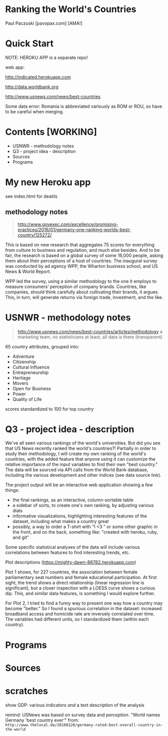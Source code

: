 # Ranking the World's Countries

Paul Paczuski [pavopax.com]   [AMA!] 	

Quick Start
===============================================================================
NOTE: HEROKU APP is a separate repo!

web app:

http://indicated.herokuapp.com


http://data.worldbank.org

http://www.usnews.com/news/best-countries


Some data error: Romania is abbreviated variously as ROM or ROU, so
have to be careful when merging.

Contents [WORKING] 
===============================================================================
* USNWR - methodology notes
* Q3 - project idea - description
* Sources
* Programs


My new Heroku app
===============================================================================

see index.html for deatils









## methodology notes  
> http://www.govexec.com/excellence/promising-practices/2016/01/germany-one-ranking-worlds-best-country/125272/


This is based on new research that aggregates 75 scores for everything
from culture to business and regulation, and much else besides. And to
be fair, the research is based on a global survey of some 16,000
people, asking them about their perceptions of a host of
countries. The inaugural survey was conducted by ad agency WPP, the
Wharton business school, and US News & World Report.

WPP led the survey, using a similar methodology to the one it employs
to measure consumers’ perception of company brands. Countries, like
companies, should think carefully about cultivating their brands, it
argues. This, in turn, will generate returns via foreign trade,
investment, and the like.



USNWR - methodology notes
===============================================================================
> http://www.usnews.com/news/best-countries/articles/methodology
> a marketing team, no statisticians
> at least, all data is there (transparent)

65 country attributes, grouped into:
* Adventure
* Citizenship
* Cultural Influence
* Entrepreneurship
* Heritage
* Movers
* Open for Business
* Power
* Quality of Life


scores standardized to 100 for top country





Q3 - project idea - description
===============================================================================

We've all seen various rankings of the world's universities. But did
you see that US News recently ranked the world's countries?! Partially
in order to study their methodology, I will create my own ranking of
the world's countries, with the added feature that anyone using it can
customize the relative importance of the input variables to find their
own "best country." The data will be sourced via API calls from the
World Bank database, including the various development and other
indices (see data source link).

The project output will be an interactive web application showing a
few things:
* the final rankings, as an interactive, column-sortable table
* a sidebar of sorts, to create one's own ranking, by adjusting various dials
* informative visualizations, highlighting interesting features of the
dataset, including what makes a country great
* possibly, a way to order a T-shirt with "I <3 <country name>" or
  some other graphic in the front, and on the back, something like:
  "created with heroku, ruby, and git"

Some specific statistical analyses of the data will include various
correlations between features to find interesting trends, etc.

Plot descriptions (https://mighty-dawn-88782.herokuapp.com)

Plot 1 shows, for 227 countries, the association between female
parliamentary seat numbers and female educational participation. At
first sight, the trend shows a direct relationship (linear regression
line is significant), but a closer inspection with a LOESS curve shows
a curious dip. This, and similar data features, is something I would
explore further.

For Plot 2, I tried to find a funny way to present one way how a
country may become "better." So I found a spurious correlation in the
dataset: increased broadband access and homicide rate are inversely
correlated over time. The variables had different units, so I
standardized them (within each country).



Programs
===============================================================================


Sources 
===============================================================================


scratches 
===============================================================================




show GDP: various indicators *and* a text description of the analysis

remind: USNews was based on survey data and *perception*. "World names
Germany 'best country ever'" from:
`http://www.thelocal.de/20160120/germany-rated-best-overall-country-in-the-world`

